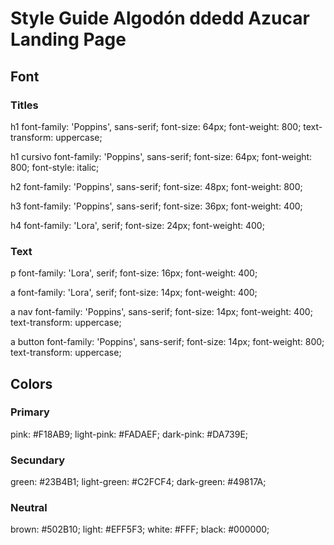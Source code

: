 # Style Guide Algodón ddedd Azucar Landing Page

## Font

### Titles

h1
font-family: 'Poppins', sans-serif;
font-size: 64px;
font-weight: 800;
text-transform: uppercase;

h1 cursivo
font-family: 'Poppins', sans-serif;
font-size: 64px;
font-weight: 800;
font-style: italic;

h2
font-family: 'Poppins', sans-serif;
font-size: 48px;
font-weight: 800;

h3
font-family: 'Poppins', sans-serif;
font-size: 36px;
font-weight: 400;

h4
font-family: 'Lora', serif;
font-size: 24px;
font-weight: 400;

### Text

p
font-family: 'Lora', serif;
font-size: 16px;
font-weight: 400;

a 
font-family: 'Lora', serif;
font-size: 14px;
font-weight: 400;

a nav
font-family: 'Poppins', sans-serif;
font-size: 14px;
font-weight: 400;
text-transform: uppercase;

a button
font-family: 'Poppins', sans-serif;
font-size: 14px;
font-weight: 800;
text-transform: uppercase;

## Colors

### Primary

pink: #F18AB9;
light-pink: #FADAEF;
dark-pink: #DA739E;


### Secundary

green: #23B4B1;
light-green: #C2FCF4;
dark-green: #49817A;

### Neutral

brown: #502B10;
light: #EFF5F3;
white: #FFF;
black: #000000;





